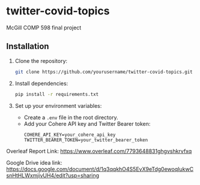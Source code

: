 # twitter-covid-topics
McGill COMP 598 final project

## Installation

1. Clone the repository:
    ```bash
    git clone https://github.com/yourusername/twitter-covid-topics.git
    ```
2. Install dependencies:
    ```bash
    pip install -r requirements.txt
    ```

3. Set up your environment variables:
    - Create a `.env` file in the root directory.
    - Add your Cohere API key and Twitter Bearer token:
      ```
      COHERE_API_KEY=your_cohere_api_key
      TWITTER_BEARER_TOKEN=your_twitter_bearer_token
      ```

  
Overleaf Report Link:
https://www.overleaf.com/7793648831ghgvshkrvfxq

Google Drive idea link:
https://docs.google.com/document/d/1q3qqkhO4S5EvX9eTdg0ewoqIukwCsnHtHLWxmjivUH4/edit?usp=sharing

